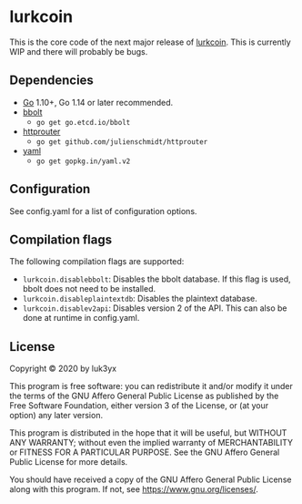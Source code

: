 # lurkcoin

This is the core code of the next major release of
[lurkcoin](https://forum.minetest.net/viewtopic.php?f=9&t=22768). This is
currently WIP and there will probably be bugs.

## Dependencies

 - [Go](https://golang.org) 1.10+, Go 1.14 or later recommended.
 - [bbolt](https://github.com/etcd-io/bbolt)
    - `go get go.etcd.io/bbolt`
 - [httprouter](https://github.com/julienschmidt/httprouter)
    - `go get github.com/julienschmidt/httprouter`
 - [yaml](https://gopkg.in/yaml.v2)
    - `go get gopkg.in/yaml.v2`

## Configuration

See config.yaml for a list of configuration options.

## Compilation flags

The following compilation flags are supported:

 - `lurkcoin.disablebbolt`: Disables the bbolt database. If this flag is used,
    bbolt does not need to be installed.
 - `lurkcoin.disableplaintextdb`: Disables the plaintext database.
 - `lurkcoin.disablev2api`: Disables version 2 of the API. This can also be
    done at runtime in config.yaml.

## License

Copyright © 2020 by luk3yx

This program is free software: you can redistribute it and/or modify
it under the terms of the GNU Affero General Public License as
published by the Free Software Foundation, either version 3 of the
License, or (at your option) any later version.

This program is distributed in the hope that it will be useful,
but WITHOUT ANY WARRANTY; without even the implied warranty of
MERCHANTABILITY or FITNESS FOR A PARTICULAR PURPOSE.  See the
GNU Affero General Public License for more details.

You should have received a copy of the GNU Affero General Public License
along with this program.  If not, see <https://www.gnu.org/licenses/>.

